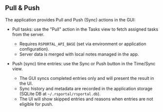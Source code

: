 ## Pull & Push

The application provides Pull and Push (Sync) actions in the GUI:

- Pull tasks: use the "Pull" action in the Tasks view to fetch assigned tasks from the server.
    - Requires `RSPORTAL_API_BASE` (set via environment or application configuration).
    - Server data is merged with local notes managed in the app.

- Push (sync) time entries: use the Sync or Push button in the Time/Sync view.
    - The GUI syncs completed entries only and will present the result in the UI.
    - Sync history and metadata are recorded in the application storage (SQLite DB at `~/.rsportal/rsportal.db`).
    - The UI will show skipped entries and reasons when entries are not eligible for push.
